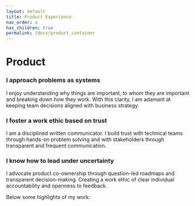 ```yaml
---
layout: default
title: Product Experience
nav_order: a
has_children: true
permalink: /docs/product_container
---
```


# Product

### I approach problems as systems
I enjoy understanding why things are important, to whom they are important and breaking down how they work. With this clarity, I am adamant at keeping team decisions aligned with business strategy.

### I foster a work ethic based on trust
I am a disciplined written communicator. I build trust with technical teams through hands-on problem solving and with stakeholders through transparent and frequent communication.

### I know how to lead under uncertainty
I advocate product co-ownership through question-led roadmaps and transparent decision-making. Creating a work ethic of clear individual accountability and openness to feedback.


Below some highlights of my work: